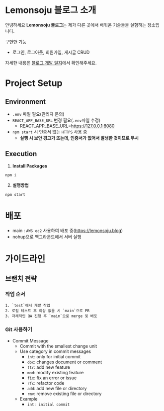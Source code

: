 
# Lemonsoju 블로그 소개

안녕하세요 **Lemonsoju 블로그**는 제가 다른 곳에서 배워온 기술들을 실험하는 장소입니다.  

구현한 기능
- 로그인, 로그아웃, 회원가입, 게시글 CRUD

자세한 내용은 [블로그 개발 일지]([https://hijihyo.notion.site/KLUB-4487202b090d422998ee182f477076cd](https://lemon-soju.tistory.com/category/%EC%9B%B9%20%EA%B0%9C%EB%B0%9C/%EB%B8%94%EB%A1%9C%EA%B7%B8%20%EB%A7%8C%EB%93%A4%EA%B8%B0%20%ED%94%84%EB%A1%9C%EC%A0%9D%ED%8A%B8))에서 확인해주세요.

# Project Setup

## Environment

- `.env` 파일 필요(관리자 문의)
- `REACT_APP_BASE_URL` 변경 필요(`.env`파일 수정)
    - REACT_APP_BASE_URL=https://127.0.0.1:8080
- `npm start` 시 인증서 없는 `HTTPS` 사용 중
    - **실행 시 보안 경고가 뜨는데, 인증서가 없어서 발생한 것이므로 무시**

## Execution

1. **Install Packages**

```bash
npm i
```

2. **실행방법**

```bash
npm start
```
    
# 배포

- main : `AWS ec2` 사용하여 배포 중(https://lemonsoju.blog)
- nohup으로 백그라운드에서 서버 실행

# 가이드라인

## 브랜치 전략

### 작업 순서

    1. `test`에서 개발 작업
    2. 로컬 테스트 후 이상 없을 시 `main`으로 PR
    3. 자체적인 QA 진행 후 `main`으로 merge 및 배포

### Git 사용하기

- Commit Message
    - Commit with the smallest change unit
    - Use category in commit messages
        - `int`: only for initial commit
        - `doc`: changes document or comment
        - `ftr`: add new feature
        - `mod`: modify existing feature
        - `fix`: fix an error or issue
        - `rfc`: refactor code
        - `add`: add new file or directory
        - `rmv`: remove existing file or directory
    - Example
        - `int: initial commit`
